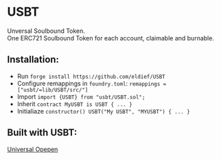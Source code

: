 # USBT

Unversal Soulbound Token.  
One ERC721 Soulbound Token for each account, claimable and burnable.

## Installation:

- Run `forge install https://github.com/eldief/USBT`  
- Configure remappings in `foundry.toml`: `remappings = ["usbt/=lib/USBT/src/"]`  
- Import `import {USBT} from "usbt/USBT.sol";`  
- Inherit `contract MyUSBT is USBT { ... }`
- Initialiaze `constructor() USBT("My USBT", "MYUSBT") { ... }`

## Built with USBT:

[Universal Opepen](https://github.com/eldief/u-opepen)

